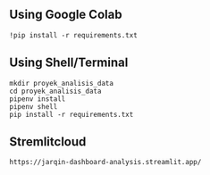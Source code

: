 ## Using Google Colab
```
!pip install -r requirements.txt
```

## Using Shell/Terminal
```
mkdir proyek_analisis_data
cd proyek_analisis_data
pipenv install
pipenv shell
pip install -r requirements.txt
```

## Stremlitcloud
```
https://jarqin-dashboard-analysis.streamlit.app/
```
